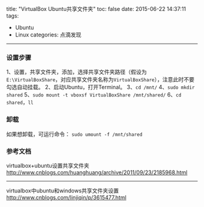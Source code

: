 title: "VirtualBox Ubuntu共享文件夹"
toc: false
date: 2015-06-22 14:37:11
tags:
- Ubuntu
- Linux
categories: 点滴发现
---
### 设置步骤
1、设置，共享文件夹，添加，选择共享文件夹路径（假设为`E:\VirtualBoxShare`，对应共享文件夹名称为`VirtualBoxShare`），注意此时不要勾选自动挂载。
2、启动Ubuntu，打开Terminal。
3、`cd /mnt/`
4、`sudo mkdir shared`
5、`sudo mount -t vboxsf VirtualBoxShare /mnt/shared/`
6、`cd shared`，`ll`
<!--more-->

### 卸载
如果想卸载，可运行命令：
`sudo umount -f /mnt/shared`

### 参考文档
virtualbox+ubuntu设置共享文件夹
http://www.cnblogs.com/huanghuang/archive/2011/09/23/2185968.html

------
virtualbox中ubuntu和windows共享文件夹设置
http://www.cnblogs.com/linjiqin/p/3615477.html
